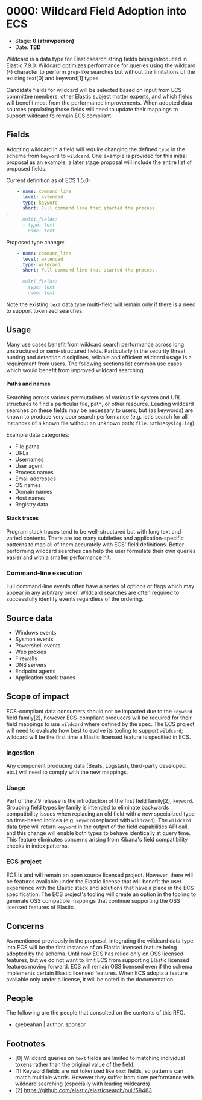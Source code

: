 # 0000: Wildcard Field Adoption into ECS
<!--^ The ECS team will assign a unique, contiguous RFC number upon merging the initial stage of this RFC, taking care not to conflict with other RFCs.-->

- Stage: **0 (strawperson)** <!-- Update to reflect target stage -->
- Date: **TBD** <!-- Update to reflect date of most recent stage advancement -->

<!--
Stage 0: Provide a high level summary of the premise of these changes. Briefly describe the nature, purpose, and impact of the changes. ~2-5 sentences.
-->

Wildcard is a data type for Elasticsearch string fields being introduced in Elastic 7.9.0. Wildcard optimizes performance for queries using the wildcard (`*`) character to perform `grep`-like searches but without the limitations of the existing
text[0] and keyword[1] types.

Candidate fields for wildcard will be selected based on input from ECS committee members, other Elastic subject matter experts, and which fields will benefit most from the performance improvements. When adopted data sources populating those fields will need
to update their mappings to support wildcard to remain ECS compliant.

## Fields

<!--
Stage: 1: Describe at a high level how this change affects fields. Which fieldsets will be impacted? How many fields overall? Are we primarily adding fields, removing fields, or changing existing fields? The goal here is to understand the fundamental technical implications and likely extent of these changes. ~2-5 sentences.
-->

Adopting wildcard in a field will require changing the defined `type` in the schema from `keyword` to `wildcard`. One example is provided for this initial proposal as an example; a later stage proposal will include the entire list of proposed fields.

Current definition as of ECS 1.5.0:

```yaml
    - name: command_line
      level: extended
      type: keyword
      short: Full command line that started the process.
...
      multi_fields:
      - type: text
        name: text
```

Proposed type change:

```yaml
    - name: command_line
      level: extended
      type: wildcard
      short: Full command line that started the process.
...
      multi_fields:
      - type: text
        name: text
```

Note the existing `text` data type multi-field will remain only if there is a need to support tokenized searches.

## Usage

<!--
Stage 1: Describe at a high-level how these field changes will be used in practice. Real world examples are encouraged. The goal here is to understand how people would leverage these fields to gain insights or solve problems. ~1-3 paragraphs.
-->

Many use cases benefit from wildcard search performance across long unstructured or semi-structured fields. Particularly in the security threat hunting and detection disciplines, reliable and efficient wildcard usage is a requirement from users. The following
sections list common use cases which would benefit from improved wildcard searching.

#### Paths and names

Searching across various permutations of various file system and URL structures to find a particular file, path, or other resource. Leading wildcard searches on these fields may be necessary to users, but (as keywords) are known to produce very poor search performance
(e.g. let's search for all instances of a known file without an unknown path: `file.path:*syslog.log`).

Example data categories:

* File paths
* URLs
* Usernames
* User agent
* Process names
* Email addresses
* OS names
* Domain names
* Host names
* Registry data

#### Stack traces

Program stack traces tend to be well-structured but with long text and varied contents. There are too many subtleties and application-specific patterns to map all of them accurately with ECS' field definitions. Better performing wildcard searches can help the user formulate their own queries easier and with a smaller performance hit.

### Command-line execution

Full command-line events often have a series of options or flags which may appear in any arbitrary order. Wildcard searches are often required to successfully identify events regardless of the ordering.

## Source data

<!--
Stage 1: Provide a high-level description of example sources of data. This does not yet need to be a concrete example of a source document, but instead can simply describe a potential source (e.g. nginx access log). This will ultimately be fleshed out to include literal source examples in a future stage. The goal here is to identify practical sources for these fields in the real world. ~1-3 sentences or unordered list.
-->

* Windows events
* Sysmon events
* Powershell events
* Web proxies
* Firewalls
* DNS servers
* Endpoint agents
* Application stack traces


## Scope of impact

<!--
Stage 2: Identifies scope of impact of changes. Are breaking changes required? Should deprecation strategies be adopted? Will significant refactoring be involved? Break the impact down into:
 * Ingestion mechanisms (e.g. beats/logstash)
 * Usage mechanisms (e.g. Kibana applications, detections)
 * ECS project (e.g. docs, tooling)
The goal here is to research and understand the impact of these changes on users in the community and development teams across Elastic. 2-5 sentences each.
-->

ECS-compliant data consumers should not be impacted due to the `keyword` field family[2], however ECS-compliant producers will be required for their field mappings to use `wildcard` where defined by the spec. The ECS project will need to evaluate how best to
evolve its tooling to support `wildcard`; wildcard will be the first time a Elastic licensed feature is specified in ECS.

### Ingestion

Any component producing data (Beats, Logstash, third-party developed, etc.) will need to comply with the new mappings.

### Usage

Part of the 7.9 release is the introduction of the first field family[2], `keyword`. Grouping field types by family is intended to eliminate backwards compatibility issues when replacing an old field with a new specialized type on time-based indices (e.g. `keyword` replaced
with `wildcard`). The `wildcard` data type will return `keyword` in the output of the field capabilities API call, and this change will enable both types to behave identically at query time. This feature eliminates concerns arising from Kibana's field compatibility checks
in index patterns.

### ECS project

ECS is and will remain an open source licensed project. However, there will be features available under the Elastic license that will benefit the user experience with the Elastic stack and solutions that have a place in the ECS specification. The ECS project's tooling will
create an option in the tooling to generate OSS compatible mappings that continue supporting the OSS licensed features of Elastic.

## Concerns

<!--
Stage 1: Identify potential concerns, implementation challenges, or complexity. Spend some time on this. Play devil's advocate. Try to identify the sort of non-obvious challenges that tend to surface later. The goal here is to surface risks early, allow everyone the time to work through them, and ultimately document resolution for posterity's sake.
-->

As mentioned previously in the proposal, integrating the wildcard data type into ECS will be the first instance of an Elastic licensed feature being adopted by the schema. Until now ECS has relied only on OSS licensed features, but we do not want to limit ECS from supporting Elastic licensed features moving forward. ECS will remain OSS licensed even if the schema implements certain Elastic licensed features. When ECS adopts a feature available only under a license, it will be noted in the documentation.

## People

The following are the people that consulted on the contents of this RFC.

* @ebeahan | author, sponsor

## Footnotes

* [0] Wildcard queries on `text` fields are limited to matching individual tokens rather than the original value of the field.
* [1] Keyword fields are not tokenized like `text` fields, so patterns can match multiple words. However they suffer from slow performance with wildcard searching (especially with leading wildcards).
* [2] https://github.com/elastic/elasticsearch/pull/58483
